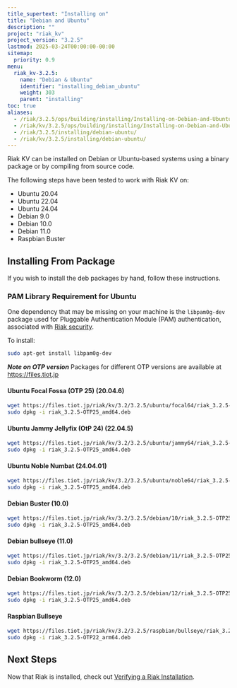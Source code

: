 ```yaml
---
title_supertext: "Installing on"
title: "Debian and Ubuntu"
description: ""
project: "riak_kv"
project_version: "3.2.5"
lastmod: 2025-03-24T00:00:00-00:00
sitemap:
  priority: 0.9
menu:
  riak_kv-3.2.5:
    name: "Debian & Ubuntu"
    identifier: "installing_debian_ubuntu"
    weight: 303
    parent: "installing"
toc: true
aliases:
  - /riak/3.2.5/ops/building/installing/Installing-on-Debian-and-Ubuntu
  - /riak/kv/3.2.5/ops/building/installing/Installing-on-Debian-and-Ubuntu
  - /riak/3.2.5/installing/debian-ubuntu/
  - /riak/kv/3.2.5/installing/debian-ubuntu/
---
```


[install source index]: {{<baseurl>}}riak/kv/3.2.5/setup/installing/source/
[security index]: {{<baseurl>}}riak/kv/3.2.5/using/security/
[install source erlang]: {{<baseurl>}}riak/kv/3.2.5/setup/installing/source/erlang
[install verify]: {{<baseurl>}}riak/kv/3.2.5/setup/installing/verify

Riak KV can be installed on Debian or Ubuntu-based systems using a binary
package or by compiling from source code.

The following steps have been tested to work with Riak KV on:

- Ubuntu 20.04
- Ubuntu 22.04
- Ubuntu 24.04
- Debian 9.0
- Debian 10.0
- Debian 11.0
- Raspbian Buster

## Installing From Package

If you wish to install the deb packages by hand, follow these
instructions.

### PAM Library Requirement for Ubuntu

One dependency that may be missing on your machine is the `libpam0g-dev`
package used for Pluggable Authentication Module (PAM) authentication,
associated with [Riak security][security index].

To install:

```bash
sudo apt-get install libpam0g-dev
```
***Note on OTP version***
Packages for different OTP versions are available at https://files.tiot.jp

#### Ubuntu Focal Fossa (OTP 25) (20.04.6)

```bash
wget https://files.tiot.jp/riak/kv/3.2/3.2.5/ubuntu/focal64/riak_3.2.5-OTP25_amd64.deb
sudo dpkg -i riak_3.2.5-OTP25_amd64.deb
```

#### Ubuntu Jammy Jellyfix (OtP 24) (22.04.5)

```bash
wget https://files.tiot.jp/riak/kv/3.2/3.2.5/ubuntu/jammy64/riak_3.2.5-OTP25_amd64.deb
sudo dpkg -i riak_3.2.5-OTP25_amd64.deb
```

#### Ubuntu Noble Numbat (24.04.01)

```bash
wget https://files.tiot.jp/riak/kv/3.2/3.2.5/ubuntu/noble64/riak_3.2.5-OTP25_amd64.deb
sudo dpkg -i riak_3.2.5-OTP25_amd64.deb
```

#### Debian Buster (10.0)

```bash
wget https://files.tiot.jp/riak/kv/3.2/3.2.5/debian/10/riak_3.2.5-OTP25_amd64.deb
sudo dpkg -i riak_3.2.5-OTP25_amd64.deb
```

#### Debian bullseye (11.0)

```bash
wget https://files.tiot.jp/riak/kv/3.2/3.2.5/debian/11/riak_3.2.5-OTP25_amd64.deb
sudo dpkg -i riak_3.2.5-OTP25_amd64.deb
```

#### Debian Bookworm (12.0)

```bash
wget https://files.tiot.jp/riak/kv/3.2/3.2.5/debian/12/riak_3.2.5-OTP25_amd64.deb
sudo dpkg -i riak_3.2.5-OTP25_amd64.deb
```

#### Raspbian Bullseye

```bash
wget https://files.tiot.jp/riak/kv/3.2/3.2.5/raspbian/bullseye/riak_3.2.5-OTP22_arm64.deb
sudo dpkg -i riak_3.2.5-OTP22_arm64.deb
```

## Next Steps

Now that Riak is installed, check out [Verifying a Riak Installation][install verify].


